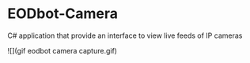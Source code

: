 # EODbot-Camera
C# application that provide an interface to view live feeds of IP cameras

![](gif eodbot camera capture.gif)

